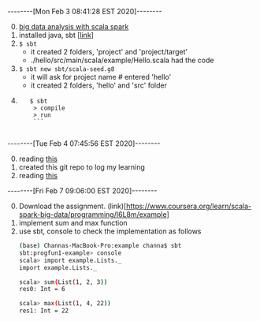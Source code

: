 --------[Mon Feb  3 08:41:28 EST 2020]--------

0.  [big data analysis with scala spark](https://www.coursera.org/learn/scala-spark-big-data/home/welcome)  
1.  installed java, sbt [[link](https://www.coursera.org/learn/scala-spark-big-data/supplement/PH9r4/tools-setup)]  
2.  ```$ sbt```  
	 - it created 2 folders, 'project' and 'project/target'  
	 - ./hello/src/main/scala/example/Hello.scala had the code  
3.  ```$ sbt new sbt/scala-seed.g8 ```  
	 - it will ask for project name 									# entered 'hello'  
	 - it created 2 folders, 'hello' and 'src' folder   
4.  ```$ cd hello  
	   $ sbt  
	   	> compile  
	   	> run
	   	```  
  
--------[Tue Feb  4 07:45:56 EST 2020]--------  
  
0.  reading [this](https://www.scala-sbt.org/release/docs/Setup.html)    
1.  created this git repo to log my learning  
2.  reading [this](https://www.coursera.org/learn/scala-spark-big-data/supplement/817lQ/sbt-tutorial)  

--------[Fri Feb  7 09:06:00 EST 2020]--------

0.  Download the assignment. (link)[https://www.coursera.org/learn/scala-spark-big-data/programming/I6L8m/example]
1.  implement sum and max function
2.  use sbt, console to check the implementation as follows 
	```bash
	(base) Channas-MacBook-Pro:example channa$ sbt
	sbt:progfun1-example> console
	scala> import example.Lists._
	import example.Lists._

	scala> sum(List(1, 2, 3))
	res0: Int = 6

	scala> max(List(1, 4, 22))
	res1: Int = 22

	```
